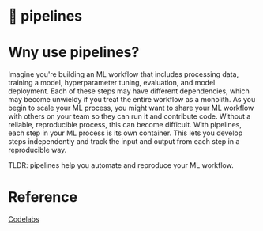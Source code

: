 # 🔧 pipelines

# Wny use pipelines?

Imagine you're building an ML workflow that includes processing data, training a model, hyperparameter tuning, evaluation, and model deployment. Each of these steps may have different dependencies, which may become unwieldy if you treat the entire workflow as a monolith. As you begin to scale your ML process, you might want to share your ML workflow with others on your team so they can run it and contribute code. Without a reliable, reproducible process, this can become difficult. With pipelines, each step in your ML process is its own container. This lets you develop steps independently and track the input and output from each step in a reproducible way.

TLDR: pipelines help you automate and reproduce your ML workflow.

# Reference
[Codelabs](https://codelabs.developers.google.com/vertex-mlmd-pipelines)
